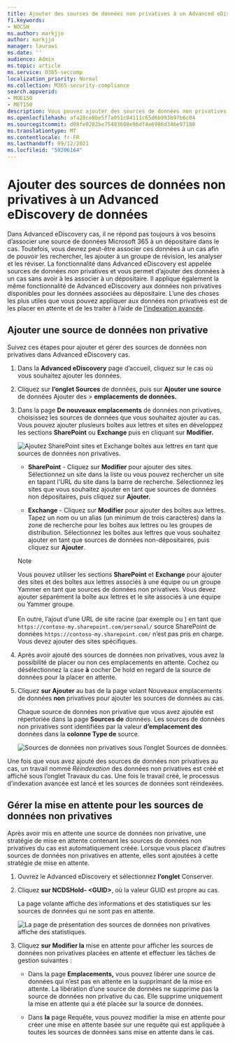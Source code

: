 ```yaml
---
title: Ajouter des sources de données non privatives à un Advanced eDiscovery de données
f1.keywords:
- NOCSH
ms.author: markjjo
author: markjjo
manager: laurawi
ms.date: ''
audience: Admin
ms.topic: article
ms.service: O365-seccomp
localization_priority: Normal
ms.collection: M365-security-compliance
search.appverid:
- MOE150
- MET150
description: Vous pouvez ajouter des sources de données non privatives à un cas Advanced eDiscovery et placer une mise en attente sur la source de données. Les sources de données non privatives sont réindexées, de sorte que tout contenu marqué comme partiellement indexé est retrait pour le rendre entièrement et rapidement utilisable dans une recherche.
ms.openlocfilehash: afa28ce8be5f7a051c84111c65d6b993b97b6c04
ms.sourcegitcommit: d08fe0282be75483608e96df4e6986d346e97180
ms.translationtype: MT
ms.contentlocale: fr-FR
ms.lasthandoff: 09/12/2021
ms.locfileid: "59206164"
---
```

# <a name="add-non-custodial-data-sources-to-an-advanced-ediscovery-case"></a>Ajouter des sources de données non privatives à un Advanced eDiscovery de données

Dans Advanced eDiscovery cas, il ne répond pas toujours à vos besoins d’associer une source de données Microsoft 365 à un dépositaire dans le cas. Toutefois, vous devrez peut-être associer ces données à un cas afin de pouvoir les rechercher, les ajouter à un groupe de révision, les analyser et les réviser. La fonctionnalité dans Advanced eDiscovery est appelée sources de données *non* privatives et vous permet d’ajouter des données à un cas sans avoir à les associer à un dépositaire. Il applique également la même fonctionnalité de Advanced eDiscovery aux données non privatives disponibles pour les données associées au dépositaire. L’une des choses les plus utiles que vous pouvez appliquer aux données non privatives est de les placer en attente et de les traiter à l’aide de [l’indexation avancée](indexing-custodian-data.md).

## <a name="add-a-non-custodial-data-source"></a>Ajouter une source de données non privative

Suivez ces étapes pour ajouter et gérer des sources de données non privatives dans Advanced eDiscovery cas.

1. Dans la **Advanced eDiscovery** page d’accueil, cliquez sur le cas où vous souhaitez ajouter les données.

2. Cliquez sur **l’onglet Sources** de données, puis sur **Ajouter une source** de données Ajouter des  >  **emplacements de données.**

3. Dans la page **De nouveaux emplacements** de données non privatives, choisissez les sources de données que vous souhaitez ajouter au cas. Vous pouvez ajouter plusieurs boîtes aux lettres et sites en développez les sections **SharePoint** ou **Exchange** puis en cliquant sur **Modifier.**

   ![Ajoutez SharePoint sites et Exchange boîtes aux lettres en tant que sources de données non privatives.](../media/NonCustodialDataSources1.png)

   - **SharePoint** - Cliquez sur **Modifier** pour ajouter des sites. Sélectionnez un site dans la liste ou vous pouvez rechercher un site en tapant l’URL du site dans la barre de recherche. Sélectionnez les sites que vous souhaitez ajouter en tant que sources de données non dépositaires, puis cliquez sur **Ajouter.**

   - **Exchange** - Cliquez sur **Modifier** pour ajouter des boîtes aux lettres. Tapez un nom ou un alias (un minimum de trois caractères) dans la zone de recherche pour les boîtes aux lettres ou les groupes de distribution. Sélectionnez les boîtes aux lettres que vous souhaitez ajouter en tant que sources de données non-dépositaires, puis cliquez sur **Ajouter**.

   > [!NOTE]
   > Vous pouvez utiliser les sections **SharePoint** et **Exchange** pour ajouter des sites et des boîtes aux lettres associés à une équipe ou un groupe Yammer en tant que sources de données non privatives. Vous devez ajouter séparément la boîte aux lettres et le site associés à une équipe ou Yammer groupe.<br/><br/> En outre, l’ajout d’une URL de site racine (par exemple ou ) en tant que `https://contoso-my.sharepoint.com/personal/` source SharePoint de données `https://contoso-my.sharepoint.com/` n’est pas pris en charge. Vous devez ajouter des sites spécifiques.

4. Après avoir ajouté des sources de données non privatives, vous avez la possibilité de placer ou non ces emplacements en attente. Cochez ou désélectionnez la case **à** cocher De hold en regard de la source de données pour la placer en attente.

5. Cliquez **sur Ajouter** au bas de la page volant Nouveaux emplacements de données **non** privatives pour ajouter les sources de données au cas.

   Chaque source de données non privative que vous avez ajoutée est répertoriée dans la page **Sources de** données. Les sources de données non privatives sont identifiées par la valeur **d’emplacement des** données dans la **colonne Type de** source.

   ![Sources de données non privatives sous l’onglet Sources de données.](../media/NonCustodialDataSources2.png)

Une fois que vous avez ajouté des sources de données non privatives au cas,  un travail nommé *Réindexation* des données non privatives est créé et affiché sous l’onglet Travaux du cas. Une fois le travail créé, le processus d’indexation avancée est lancé et les sources de données sont réindexées.

## <a name="manage-the-hold-for-non-custodial-data-sources"></a>Gérer la mise en attente pour les sources de données non privatives

Après avoir mis en attente une source de données non privative, une stratégie de mise en attente contenant les sources de données non privatives du cas est automatiquement créée. Lorsque vous placez d’autres sources de données non privatives en attente, elles sont ajoutées à cette stratégie de mise en attente.

1. Ouvrez le Advanced eDiscovery et sélectionnez **l’onglet** Conserver.

2. Cliquez **sur NCDSHold- \<GUID\>**, où la valeur GUID est propre au cas.

   La page volante affiche des informations et des statistiques sur les sources de données qui ne sont pas en attente.

   ![La page de présentation des sources de données non privatives affiche des statistiques.](../media/NonCustodialDataSourcesHoldFlyout.png)

3. Cliquez **sur Modifier la** mise en attente pour afficher les sources de données non privatives placées en attente et effectuer les tâches de gestion suivantes :

   - Dans la page **Emplacements,** vous pouvez libérer une source de données qui n’est pas en attente en la supprimant de la mise en attente. La libération d’une source de données ne supprime pas la source de données non privative du cas. Elle supprime uniquement la mise en attente qui a été placée sur la source de données.

   - Dans **la** page Requête, vous pouvez modifier la mise en attente pour créer une mise en attente basée sur une requête qui est appliquée à toutes les sources de données sans mise en attente dans le cas.
